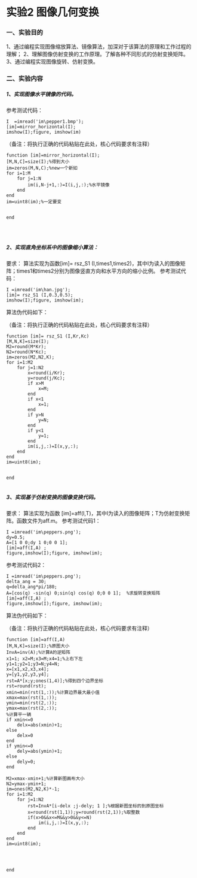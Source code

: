 # 实验2 图像几何变换
### 一、实验目的
1、通过编程实现图像缩放算法、镜像算法，加深对于该算法的原理和工作过程的理解；
2、理解图像仿射变换的工作原理。了解各种不同形式的仿射变换矩阵。
3、通过编程实现图像旋转、仿射变换。

### 二、实验内容
##### 1、实现图像水平镜像的代码。
参考测试代码：

```
I  =imread('im\pepper1.bmp'); 
[im]=mirror_horizontal(I);
imshow(I);figure, imshow(im)
```

（备注：将执行正确的代码粘贴在此处，核心代码要求有注释）

```
function [im]=mirror_horizontal(I);
[M,N,C]=size(I);%得到大小
im=zeros(M,N,C);%new一个新如
for i=1:M
    for j=1:N
        im(i,N-j+1,:)=I(i,j,:);%水平镜像
    end
end
im=uint8(im);%一定要变


end
 

 
```


##### 2、实现直角坐标系中的图像缩小算法：
要求： 
算法实现为函数[im]= rsz_S1 (I,times1,times2)，其中I为读入的图像矩阵；times1和times2分别为图像竖直方向和水平方向的缩小比例。
参考测试代码：

```
I =imread('im\han.jpg'); 
[im]= rsz_S1 (I,0.3,0.5); 
imshow(I);figure, imshow(im); 
```

算法伪代码如下：
 

（备注：将执行正确的代码粘贴在此处，核心代码要求有注释）


```
function [im]= rsz_S1 (I,Kr,Kc)
[M,N,K]=size(I);
M2=round(M*Kr);
N2=round(N*Kc);
im=zeros(M2,N2,K);
for i=1:M2
    for j=1:N2
        x=round(i/Kr);
        y=round(j/Kc);
        if x>M
            x=M;
        end
        if x<1
            x=1;
        end
        if y>N
            y=N;
        end
        if y<1
            y=1;
        end
        im(i,j,:)=I(x,y,:);
    end
end
im=uint8(im);
 
 
end
 
```

##### 3、实现基于仿射变换的图像变换代码。
要求： 
算法实现为函数 [im]=aff(I,T)，其中I为读入的图像矩阵；T为仿射变换矩阵。函数文件为aff.m。
参考测试代码1：

```
I =imread('im\peppers.png'); 
dy=0.5;
A=[1 0 0;dy 1 0;0 0 1];                     
[im]=aff(I,A) ;                             
figure,imshow(I);figure, imshow(im);
```

参考测试代码2：

```
I =imread('im\peppers.png'); 
delta_ang = 30;
q=delta_ang*pi/180;
A=[cos(q) -sin(q) 0;sin(q) cos(q) 0;0 0 1];  %求旋转变换矩阵
[im]=aff(I,A) ;                          
figure,imshow(I);figure, imshow(im);
```

算法伪代码如下：
 
（备注：将执行正确的代码粘贴在此处，核心代码要求有注释）

```
function [im]=aff(I,A) 
[M,N,K]=size(I);%原图大小
InvA=inv(A);%计算A的逆矩阵
x1=1; x2=M;x3=M;x4=1;%上右下左
y1=1;y2=1;y3=N;y4=N;
x=[x1,x2,x3,x4];
y=[y1,y2,y3,y4];
rst=A*[x;y;ones(1,4)];%得到四个边界坐标
rst=round(rst);
xmin=min(rst(1,:));%计算边界最大最小值
xmax=max(rst(1,:));
ymin=min(rst(2,:));
ymax=max(rst(2,:));
%计算平一辆
if xmin<=0
    delx=abs(xmin)+1;
else
    delx=0
end
if ymin<=0
    dely=abs(ymin)+1;
else
    dely=0;
end

M2=xmax-xmin+1;%计算新图画布大小
N2=ymax-ymin+1;
im=ones(M2,N2,K)*-1;
for i=1:M2
    for j=1:N2
        rst=InvA*[i-delx ;j-dely; 1 ];%根据新图坐标的到原图坐标
        x=round(rst(1,1));y=round(rst(2,1));%取整数
        if(x>0&&x<=M&&y>0&&y<=N)
            im(i,j,:)=I(x,y,:);
        end
    end
end
im=uint8(im);
        



end
```











